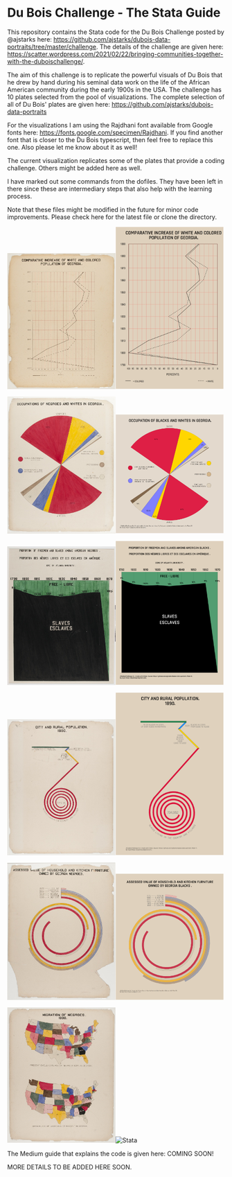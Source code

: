 # Du Bois Challenge - The Stata Guide

This repository contains the Stata code for the Du Bois Challenge posted by @ajstarks here: https://github.com/ajstarks/dubois-data-portraits/tree/master/challenge. The details of the challenge are given here: https://scatter.wordpress.com/2021/02/22/bringing-communities-together-with-the-duboischallenge/. 

The aim of this challenge is to replicate the powerful visuals of Du Bois that he drew by hand during his seminal data work on the life of the African American community during the early 1900s in the USA. The challenge has 10 plates selected from the pool of visualizations. The complete selection of all of Du Bois' plates are given here: https://github.com/ajstarks/dubois-data-portraits

For the visualizations I am using the Rajdhani font available from Google fonts here: https://fonts.google.com/specimen/Rajdhani. If you find another font that is closer to the Du Bois typescript, then feel free to replace this one. Also please let me know about it as well!

The current visualization replicates some of the plates that provide a coding challenge. Others might be added here as well. 

I have marked out some commands from the dofiles. They have been left in there since these are intermediary steps that also help with the learning process. 

Note that these files might be modified in the future for minor code improvements. Please check here for the latest file or clone the directory.


<img src="./challenge1/original-plate-07.jpg" width="250" title="Original"><img src="./challenge1/dubois1_stata_plate7.png" width="250" title="Stata">

<img src="./challenge3/original-plate-27.jpg" width="250" title="Original"><img src="./challenge3/dubois_stata_plate27.png" width="250" title="Stata">

<img src="./challenge4/original-plate-51.jpg" width="250" title="Original"><img src="./challenge4/dubois4_stata_plate51.png" width="250" title="Stata">

<img src="./challenge6/original-plate-11.jpg" width="250" title="Original"><img src="./challenge6/dubois6_stata_plate11.png" width="250" title="Stata">

<img src="./challenge7/original-plate-25.jpg" width="250" title="Original"><img src="./challenge7/dubois7_stata_plate25.png" width="250" title="Stata">

<img src="./challenge9/original-plate-08.jpg" width="250" title="Original"><img src="./challenge9/dubois4_stata_plate8.png" width="250" title="Stata">


The Medium guide that explains the code is given here: COMING SOON!

MORE DETAILS TO BE ADDED HERE SOON.